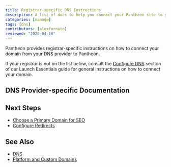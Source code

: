 ```yaml
---
title: Registrar-specific DNS Instructions
description: A list of docs to help you connect your Pantheon site to your domain
categories: [manage]
tags: [dns]
contributors: [alexfornuto]
reviewed: "2020-04-16"
---
```


Pantheon provides registrar-specific instructions on how to connect your domain from your DNS provider to Pantheon.

If your registrar is not on the list below, consult the [Configure DNS](/guides/launch/configure-dns) section of our Launch Essentials guide for general instructions on how to connect your domain.

## DNS Provider-specific Documentation

<DNSProviderDocs />

## Next Steps

- [Choose a Primary Domain for SEO](/guides/launch/redirects)
- [Configure Redirects](/redirects)

## See Also

- [DNS](/dns)
- [Platform and Custom Domains](/domains)
